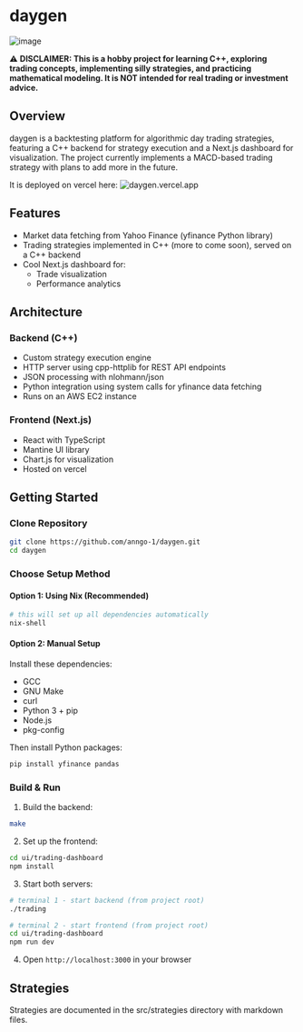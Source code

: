 # daygen
![image](https://github.com/user-attachments/assets/0e6426b4-ae06-4029-ab30-f35f97eacdc5)


⚠️ **DISCLAIMER: This is a hobby project for learning C++, exploring trading concepts, implementing silly strategies, and practicing mathematical modeling. It is NOT intended for real trading or investment advice.**

## Overview
daygen is a backtesting platform for algorithmic day trading strategies, featuring a C++ backend for strategy execution and a Next.js dashboard for visualization. The project currently implements a MACD-based trading strategy with plans to add more in the future.

It is deployed on vercel here: ![daygen.vercel.app](daygen.vercel.app)


## Features
- Market data fetching from Yahoo Finance (yfinance Python library)
- Trading strategies implemented in C++ (more to come soon), served on a C++ backend
- Cool Next.js dashboard for:
  - Trade visualization
  - Performance analytics

## Architecture

### Backend (C++)
- Custom strategy execution engine
- HTTP server using cpp-httplib for REST API endpoints
- JSON processing with nlohmann/json
- Python integration using system calls for yfinance data fetching
- Runs on an AWS EC2 instance

### Frontend (Next.js)
- React with TypeScript
- Mantine UI library
- Chart.js for visualization
- Hosted on vercel

## Getting Started

### Clone Repository
```bash
git clone https://github.com/anngo-1/daygen.git
cd daygen
```

### Choose Setup Method

#### Option 1: Using Nix (Recommended)
```bash
# this will set up all dependencies automatically
nix-shell
```

#### Option 2: Manual Setup
Install these dependencies:
- GCC
- GNU Make
- curl
- Python 3 + pip
- Node.js
- pkg-config

Then install Python packages:
```bash
pip install yfinance pandas
```

### Build & Run

1. Build the backend:
```bash
make
```

2. Set up the frontend:
```bash
cd ui/trading-dashboard
npm install
```

3. Start both servers:
```bash
# terminal 1 - start backend (from project root)
./trading

# terminal 2 - start frontend (from project root)
cd ui/trading-dashboard
npm run dev
```

4. Open `http://localhost:3000` in your browser

## Strategies
Strategies are documented in the src/strategies directory with markdown files.

